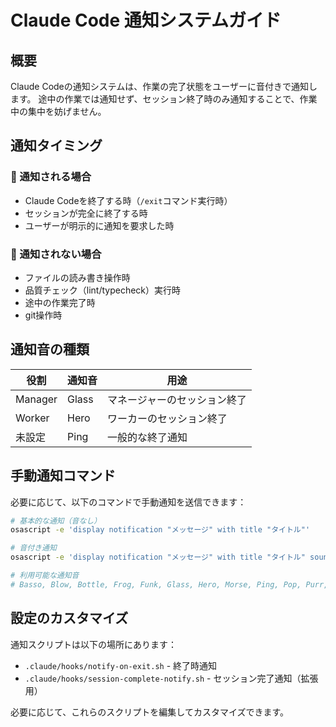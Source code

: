 # Claude Code 通知システムガイド

## 概要

Claude Codeの通知システムは、作業の完了状態をユーザーに音付きで通知します。
途中の作業では通知せず、セッション終了時のみ通知することで、作業中の集中を妨げません。

## 通知タイミング

### 🔔 通知される場合
- Claude Codeを終了する時（`/exit`コマンド実行時）
- セッションが完全に終了する時
- ユーザーが明示的に通知を要求した時

### 🔕 通知されない場合
- ファイルの読み書き操作時
- 品質チェック（lint/typecheck）実行時
- 途中の作業完了時
- git操作時

## 通知音の種類

| 役割 | 通知音 | 用途 |
|------|--------|------|
| Manager | Glass | マネージャーのセッション終了 |
| Worker | Hero | ワーカーのセッション終了 |
| 未設定 | Ping | 一般的な終了通知 |

## 手動通知コマンド

必要に応じて、以下のコマンドで手動通知を送信できます：

```bash
# 基本的な通知（音なし）
osascript -e 'display notification "メッセージ" with title "タイトル"'

# 音付き通知
osascript -e 'display notification "メッセージ" with title "タイトル" sound name "Hero"'

# 利用可能な通知音
# Basso, Blow, Bottle, Frog, Funk, Glass, Hero, Morse, Ping, Pop, Purr, Sosumi, Submarine, Tink
```

## 設定のカスタマイズ

通知スクリプトは以下の場所にあります：
- `.claude/hooks/notify-on-exit.sh` - 終了時通知
- `.claude/hooks/session-complete-notify.sh` - セッション完了通知（拡張用）

必要に応じて、これらのスクリプトを編集してカスタマイズできます。